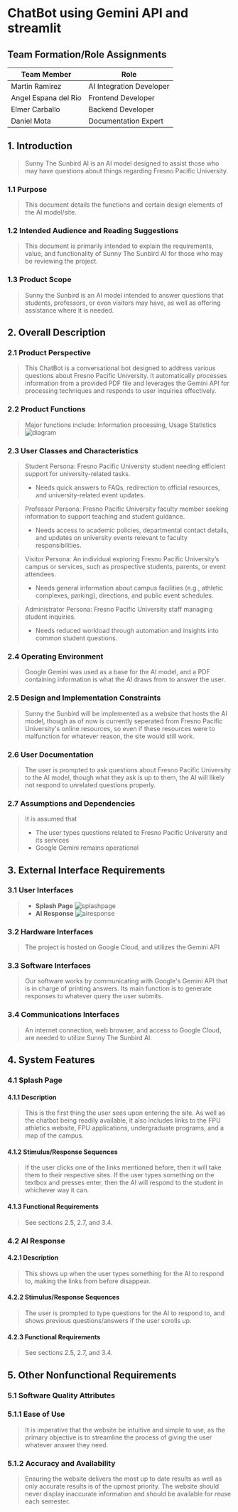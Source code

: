 # ChatBot using Gemini API and streamlit

 ## Team Formation/Role Assignments
 | Team Member | Role |
---|---
| Martin Ramirez | AI Integration Developer |
| Angel Espana del Rio | Frontend Developer |
| Elmer Carballo | Backend Developer |
| Daniel Mota | Documentation Expert |

## 1. Introduction
>Sunny The Sunbird AI is an AI model designed to assist those who may have questions about things regarding Fresno Pacific University.

### 1.1 Purpose 
>This document details the functions and certain design elements of the AI model/site.

### 1.2 Intended Audience and Reading Suggestions
>This document is primarily intended to explain the requirements, value, and functionality of Sunny The Sunbird AI for those who may be reviewing the project.

### 1.3 Product Scope
>Sunny the Sunbird is an AI model intended to answer questions that students, professors, or even visitors may have, as well as offering assistance where it is needed.

## 2. Overall Description

### 2.1 Product Perspective
>This ChatBot is a conversational bot designed to address various questions about Fresno Pacific University. It automatically processes information from a provided PDF file and leverages the Gemini API for processing techniques and responds to user inquiries effectively.
### 2.2 Product Functions
>Major functions include: Information processing, Usage Statistics
![diagram](use_case_diagram.png)

### 2.3 User Classes and Characteristics
>Student Persona: Fresno Pacific University student needing efficient support for university-related tasks. 
>- Needs quick answers to FAQs, redirection to official resources, and university-related event updates.

>Professor Persona: Fresno Pacific University faculty member seeking information to support teaching and student guidance. 
>- Needs access to academic policies, departmental contact details, and updates on university events relevant to faculty responsibilities.

>Visitor Persona: An individual exploring Fresno Pacific University’s campus or services, such as prospective students, parents, or event attendees. 
>- Needs general information about campus facilities (e.g., athletic complexes, parking), directions, and public event schedules. 

>Administrator Persona: Fresno Pacific University staff managing student inquiries. 
>- Needs reduced workload through automation and insights into common student questions.

### 2.4 Operating Environment
>Google Gemini was used as a base for the AI model, and a PDF containing information is what the AI draws from to answer the user.

### 2.5 Design and Implementation Constraints
>Sunny the Sunbird will be implemented as a website that hosts the AI model, though as of now is currently seperated from Fresno Pacific University's online resources, so even if these resources were to malfunction for whatever reason, the site would still work.

### 2.6 User Documentation
>The user is prompted to ask questions about Fresno Pacific University to the AI model, though what they ask is up to them, the AI will likely not respond to unrelated questions properly.

### 2.7 Assumptions and Dependencies
>It is assumed that
>* The user types questions related to Fresno Pacific University and its services
>* Google Gemini remains operational

## 3. External Interface Requirements

### 3.1 User Interfaces

> * **Splash Page**
![splashpage](splashpage.png)
> * **AI Response**
![airesponse](airesponse.png)

### 3.2 Hardware Interfaces
>The project is hosted on Google Cloud, and utilizes the Gemini API

### 3.3 Software Interfaces
>Our software works by communicating with Google's Gemini API that is in charge of printing answers. Its main function is to generate responses to whatever query the user submits.

### 3.4 Communications Interfaces
>An internet connection, web browser, and access to Google Cloud, are needed to utilize Sunny The Sunbird AI.

## 4. System Features

### 4.1 Splash Page
#### 4.1.1 Description
>This is the first thing the user sees upon entering the site. As well as the chatbot being readily available, it also includes links to the FPU athletics website, FPU applications, undergraduate programs, and a map of the campus.

#### 4.1.2 Stimulus/Response Sequences
>If the user clicks one of the links mentioned before, then it will take them to their respective sites. If the user types something on the textbox and presses enter, then the AI will respond to the student in whichever way it can.

#### 4.1.3 Functional Requirements
>See sections 2.5, 2.7, and 3.4.


### 4.2 AI Response

#### 4.2.1 Description
>This shows up when the user types something for the AI to respond to, making the links from before disappear.

#### 4.2.2 Stimulus/Response Sequences
>The user is prompted to type questions for the AI to respond to, and shows previous questions/answers if the user scrolls up.

#### 4.2.3 Functional Requirements
> See sections 2.5, 2.7, and 3.4.


## 5. Other Nonfunctional Requirements

### 5.1 Software Quality Attributes
### 5.1.1 Ease of Use
>It is imperative that the website be intuitive and simple to use, as the primary objective is to streamline the process of giving the user whatever answer they need.

### 5.1.2 Accuracy and Availability
>Ensuring the website delivers the most up to date results as well as only accurate results is of the upmost priority. The website should never display inaccurate information and should be available for reuse each semester.
